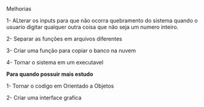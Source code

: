 Melhorias

1- ALterar os inputs para que não ocorra quebramento do sistema quando o usuario digitar qualquer outra coisa que não seja um numero inteiro.

2- Separar as funções em arquivos diferentes

3- Criar uma função para copiar o banco na nuvem 

4- Tornar o sistema em um executavel

****Para quando possuir mais estudo****

1- Tornar o codigo em Orientado a Objetos 

2- Criar uma interface grafica
